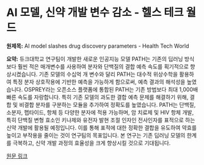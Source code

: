 # AI 모델, 신약 개발 변수 감소 - 헬스 테크 월드

**원제목:** AI model slashes drug discovery parameters - Health Tech World

**요약:** 듀크대학교 연구팀이 개발한 새로운 인공지능 모델 PATH는 기존의 딥러닝 방식보다 훨씬 적은 매개변수를 사용하여 분자와 단백질의 결합 예측 속도를 획기적으로 향상시켰습니다.  기존 모델의 수십억 개 변수와 달리 PATH는 대수적 위상수학을 활용하여 특정 분자 상호작용에 기반한 예측을 가능하게 함으로써, 예측 결과의 해석성을 높였습니다.  OSPREY라는 오픈소스 플랫폼에 통합된 PATH는 기존 방법보다 최대 1,000배 빠른 속도를 자랑합니다.  특히 기존 모델의 과도한 결합 예측 문제를 해결하기 위해, 결합 및 비결합 분자를 구분하는 모듈을 추가하여 정확도를 높였습니다.  PATH는 단백질, 소분자, 펩타이드, 항체 등 다양한 분자에 적용 가능하며,  암 치료제 및 HIV 항체 개발, 특히 단백질 변형 효소인 키나제와 유전자 발현 조절 인자인 전사인자를 표적으로 하는 신약 개발에 활용될 예정입니다.  이를 통해 표적에 대한 정확한 결합을 유도하여 약효를 높이고 부작용을 줄이는 것이 연구팀의 목표입니다.  본 연구는 기존 딥러닝 모델의 한계를 극복하고, 신약 개발 과정의 효율성을 크게 향상시킬 것으로 기대됩니다.

[원문 링크](https://www.htworld.co.uk/news/research-news/ai-model-slashes-drug-discovery-parameters-ddev25/)
